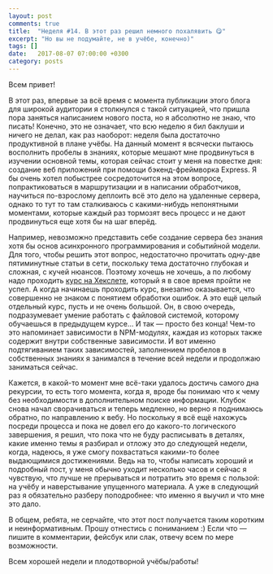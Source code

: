 ```yaml
---
layout: post
comments: true
title:  "Неделя #14. В этот раз решил немного похалявить 😋"
excerpt: "Но вы не подумайте, не в учёбе, конечно)"
tags: []
date:   2017-08-07 07:00:00 +0300
category: posts
---
```

Всем привет!

В этот раз, впервые за всё время с момента публикации этого блога для широкой аудитории я столкнулся с такой ситуацией, что пришла пора заняться написанием нового поста, но я абсолютно не знаю, что писать! Конечно, это не означает, что всю неделю я бил баклуши и ничего не делал, как раз наоборот: неделя была достаточно продуктивной в плане учёбы. На данный момент я всячески пытаюсь восполнить пробелы в знаниях, которые мешают мне продвинуться в изучении основной темы, которая сейчас стоит у меня на повестке дня: создание веб приложений при помощи бэкенд-фреймворка Express. Я бы очень хотел побыстрее сосредоточится на этом вопросе, попрактиковаться в маршрутизации и в написании обработчиков, научиться по-взрослому деплоить всё это дело на удаленные сервера, однако то тут то там сталкиваюсь с какими-нибудь непонятными моментами, которые каждый раз тормозят весь процесс и не дают продвинуться еще хотя бы на шаг вперёд.

Например, невозможно представить себе создание сервера без знания хотя бы основ асинхронного программирования и событийной модели. Для того, чтобы решить этот вопрос, недостаточно прочитать одну-две пятиминутные статьи в сети, поскольку тема достаточно глубокая и сложная, с кучей нюансов. Поэтому хочешь не хочешь, а по любому надо проходить [курс на Хекслете](https://ru.hexlet.io/courses/js_async), который я в свое время пройти не успел. А когда начинаешь проходить курс, внезапно оказывается, что совершенно не знаком с понятием обработки ошибок. А это ещё целый отдельный курс, пусть и не очень большой. Он, в свою очередь, подразумевает умение работать с файловой системой, которому обучаешься в предыдущем курсе... И так — просто без конца! Чем-то это напоминает зависимости в NPM-модулях, каждая из которых также содержит внутри собственные зависимости. И вот именно подтягиванием таких зависимостей, заполнением пробелов в собственных знаниях я занимался в течение всей недели и продолжаю заниматься сейчас.

Кажется, в какой-то момент мне всё-таки удалось достичь самого дна рекурсии, то есть того момента, когда я, вроде бы понимаю что к чему без необходимости в дополнительном поиске информации. Клубок снова начал сворачиваться и теперь медленно, но верно я поднимаюсь обратно, по направлению к вебу. Но поскольку я всё ещё нахожусь посреди процесса и пока не довел его до какого-то логического завершения, я решил, что пока что не буду расписывать в деталях, какие именно темы я разбирал и отложу это до следующей недели, когда, надеюсь, я уже смогу похвастаться какими-то более выдающимися достижениями. Ведь на то, чтобы написать хороший и подробный пост, у меня обычно уходит несколько часов и сейчас я чувствую, что лучше не прерываться и потратить это время с пользой: на учёбу и наверстывание упущенного материала. А уже в следующий раз я обязательно разберу поподробнее: что именно я выучил и что мне это дало.

В общем, ребята, не серчайте, что этот пост получается таким коротким и неинформативным. Прошу отнестись с пониманием :) Если что — пишите в комментарии, фейсбук или слак, отвечу всем по мере возможности.

Всем хорошей недели и плодотворной учёбы/работы!
